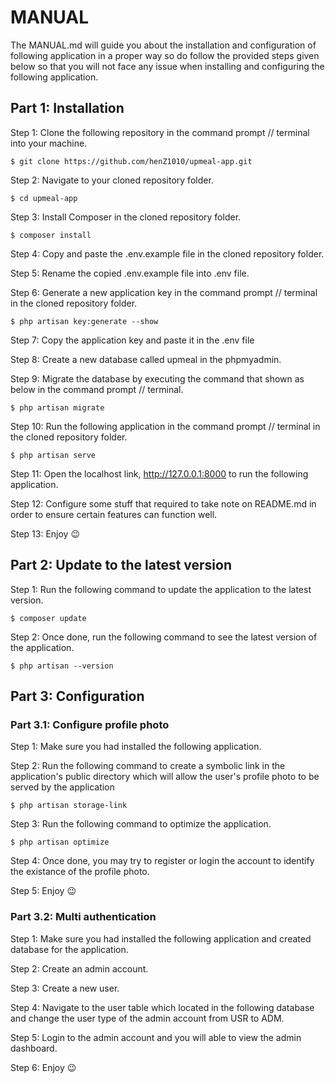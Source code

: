 # MANUAL

The MANUAL.md will guide you about the installation and configuration of following application in a proper way so do follow the provided steps given below so that you will not face any issue when installing and configuring the following application.

## Part 1: Installation

Step 1: Clone the following repository in the command prompt // terminal into your machine.

    $ git clone https://github.com/henZ1010/upmeal-app.git
    
Step 2: Navigate to your cloned repository folder.

    $ cd upmeal-app
    
Step 3: Install Composer in the cloned repository folder.

    $ composer install
    
Step 4: Copy and paste the .env.example file in the cloned repository folder.

Step 5: Rename the copied .env.example file into .env file.

Step 6: Generate a new application key in the command prompt // terminal in the cloned repository folder.

    $ php artisan key:generate --show

Step 7: Copy the application key and paste it in the .env file

Step 8: Create a new database called upmeal in the phpmyadmin.

Step 9: Migrate the database by executing the command that shown as below in the command prompt // terminal.

    $ php artisan migrate

Step 10: Run the following application in the command prompt // terminal in the cloned repository folder.

    $ php artisan serve

Step 11: Open the localhost link, http://127.0.0.1:8000 to run the following application.

Step 12: Configure some stuff that required to take note on README.md in order to ensure certain features can function well. 

Step 13: Enjoy 😉

## Part 2: Update to the latest version

Step 1: Run the following command to update the application to the latest version.

    $ composer update

Step 2: Once done, run the following command to see the latest version of the application.

    $ php artisan --version

## Part 3: Configuration

### Part 3.1: Configure profile photo

Step 1: Make sure you had installed the following application.

Step 2: Run the following command to create a symbolic link in the application's public directory which will allow the user's profile photo to be served by the application

    $ php artisan storage-link
    
Step 3: Run the following command to optimize the application.

    $ php artisan optimize
    
Step 4: Once done, you may try to register or login the account to identify the existance of the profile photo.

Step 5: Enjoy 😉

### Part 3.2: Multi authentication

Step 1: Make sure you had installed the following application and created database for the application.

Step 2: Create an admin account.

Step 3: Create a new user.

Step 4: Navigate to the user table which located in the following database and change the user type of the admin account from USR to ADM.

Step 5: Login to the admin account and you will able to view the admin dashboard.

Step 6: Enjoy 😉
